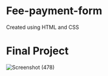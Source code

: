 # Fee-payment-form
Created using HTML and CSS

# Final Project
![Screenshot (478)](https://user-images.githubusercontent.com/85009700/131355449-7dda1ea2-5219-42d5-97ab-96031956089d.png)
